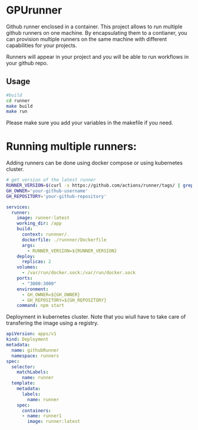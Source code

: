 # GPUrunner

Github runner enclosed in a container. This project allows to run multiple github runners on one machine.
By encapsulating them to a contianer, you can provision multiple runners on the same machine with different capabilities for your projects.

Runners will appear in your project and you will be able to run workflows in your github repo.

## Usage
``` bash 
#build
cd runner
make build
make run
```

Please make sure you add your variables in the makefile if you need.

# Running multiple runners: 
Adding runners can be done using docker compose or using kubernetes cluster.

```bash 
# get version of the latest runner
RUNNER_VERSION=$(curl -s https://github.com/actions/runner/tags/ | grep -Eo " v[0-9]+.[0-9]+.[0-9]+" | head -n1 | tr -d 'v ')
GH_OWNER='your-github-username'
GH_REPOSITORY='your-github-repository'
```
```yaml
services:
  runner:
    image: runner:latest
    working_dir: /app
    build:
      context: runnner/.
      dockerfile: ./runnner/Dockerfile
      args:
        - RUNNER_VERSION=${RUNNER_VERSION}
    deploy:
      replicas: 2
    volumes:
      - /var/run/docker.sock:/var/run/docker.sock
    ports:
      - "3000:3000"
    environment:
      - GH_OWNER=${GH_OWNER}
      - GH_REPOSITORY=${GH_REPOSITORY} 
    command: npm start
```

Deployment in kubernetes cluster. Note that you wiull have to take care of transfering the image using a registry.
``` yaml
apiVersion: apps/v1
kind: Deployment
metadata:
  name: githubRunner
  namespace: runners
spec:
  selector:
    matchLabels:
      name: runner
  template:
    metadata:
      labels:
        name: runner
    spec:
      containers:
      - name: runner1
        image: runner:latest
```
